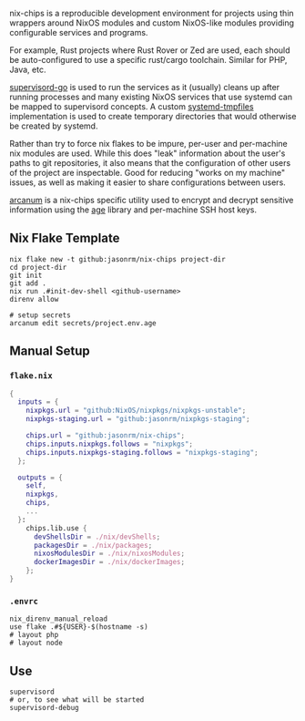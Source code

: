 nix-chips is a reproducible development environment for projects using thin wrappers around NixOS modules and custom NixOS-like modules providing configurable services and programs.

For example, Rust projects where Rust Rover or Zed are used, each should be auto-configured to use a specific rust/cargo toolchain. Similar for PHP, Java, etc.

[supervisord-go](https://github.com/ochinchina/supervisord) is used to run the services as it (usually) cleans up after running processes and many existing NixOS services that use systemd can be mapped to supervisord concepts. A custom [systemd-tmpfiles](https://github.com/jasonrm/systemd-tmpfiles) implementation is used to create temporary directories that would otherwise be created by systemd.

Rather than try to force nix flakes to be impure, per-user and per-machine nix modules are used. While this does "leak" information about the user's paths to git repositories, it also means that the configuration of other users of the project are inspectable. Good for reducing "works on my machine" issues, as well as making it easier to share configurations between users.

[arcanum](https://github.com/bitnixdev/arcanum) is a nix-chips specific utility used to encrypt and decrypt sensitive information using the [age](https://github.com/FiloSottile/age) library and per-machine SSH host keys.

## Nix Flake Template

```
nix flake new -t github:jasonrm/nix-chips project-dir
cd project-dir
git init
git add .
nix run .#init-dev-shell <github-username>
direnv allow
```

```shell
# setup secrets
arcanum edit secrets/project.env.age
```

## Manual Setup

### `flake.nix`

```nix
{
  inputs = {
    nixpkgs.url = "github:NixOS/nixpkgs/nixpkgs-unstable";
    nixpkgs-staging.url = "github:jasonrm/nixpkgs-staging";

    chips.url = "github:jasonrm/nix-chips";
    chips.inputs.nixpkgs.follows = "nixpkgs";
    chips.inputs.nixpkgs-staging.follows = "nixpkgs-staging";
  };

  outputs = {
    self,
    nixpkgs,
    chips,
    ...
  }:
    chips.lib.use {
      devShellsDir = ./nix/devShells;
      packagesDir = ./nix/packages;
      nixosModulesDir = ./nix/nixosModules;
      dockerImagesDir = ./nix/dockerImages;
    };
}
```

### `.envrc`

```
nix_direnv_manual_reload
use flake .#${USER}-$(hostname -s)
# layout php
# layout node
```

## Use

```shell
supervisord
# or, to see what will be started
supervisord-debug
```
